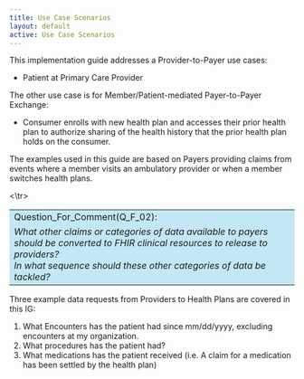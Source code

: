```yaml
---
title: Use Case Scenarios
layout: default
active: Use Case Scenarios
---
```


This implementation guide addresses a Provider-to-Payer use cases:

- Patient at Primary Care Provider

The other use case is for Member/Patient-mediated Payer-to-Payer Exchange:

- Consumer enrolls with new health plan and accesses their prior health plan to authorize sharing of the health history that the prior health plan holds on the consumer.

The examples used in this guide are based on Payers providing claims from events where a member visits an ambulatory provider or when a member switches health plans.


<table style="background-color:rgb(195,231,244);width:100%">

<tr>
<td>Question_For_Comment(Q_F_02):</td>
<\tr>
<tr><td>
<i>
What other claims or categories of data available to payers should be converted to FHIR clinical resources to release to providers? <br/>
	In what sequence should these other categories of data be tackled?
</i>
</td></tr>	
</table>


Three example data requests from Providers to Health Plans are covered in this IG:

1. What Encounters has the patient had since mm/dd/yyyy, excluding encounters at my organization.
2. What procedures has the patient had?
3. What medications has the patient received (i.e. A claim for a medication has been settled by the health plan)
